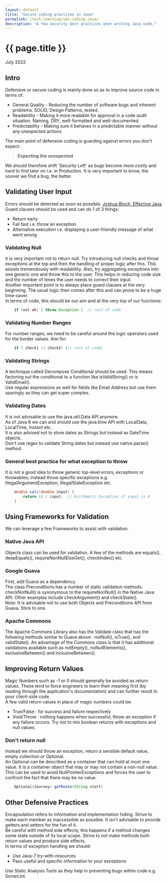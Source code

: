 ```yaml
---
layout: default
title: "Secure coding practices in Java"
permalink: /tech-learning/sec-coding-java/
description: "A few security best practices when writing Java code."
---
```

<h1>{{ page.title }}</h1>
<p class="subtitle">July 2022</p>

## Intro
Defensive or secure coding is mainly done so as to improve source code in terms of:
* General Quality - Reducing the number of software bugs and inherent problems. SOLID, Design Patterns, tested.
* Readability - Making it more readable for approval in a code audit situation. Naming, DRY, well-formatted and well-documented.
* Predictability - Making sure it behaves in a predictable manner without any unexpected actions

The main point of defensive coding is guarding against errors you don't expect.
> **Expecting the unexpected**

We should therefore shift 'Security Left' as bugs become more costly and hard to find later on i.e. in Production. It is very important to know, the sooner we find a bug, the better.

## Validating User Input
Errors should be detected as soon as possible. [Joshua Bloch, Effective Java](https://www.amazon.co.uk/Effective-Java-Joshua-Bloch/dp/0134685997)  
Guard clauses should be used and can do 1 of 3 things:
* Return early
* Fail fast i.e. throw an exception
* Alternative execution i.e. displaying a user-friendly message of what went wrong

### Validating Null
It is very important not to return null. Try introducing null checks and throw exceptions at the top and then the handling of proper logic after this. This assists tremendously with readability. Also, try aggregating exceptions into one generic one and throw this to the user. This helps in reducing code size and the number of times the user needs to correct their input.  
Another important point is to always place guard clauses at the very beginning. The usual logic then comes after this and can prove to be a huge time-saver.  
In terms of code, this should be our aim and at the very top of our functions:
```java
    if (not ok) { throw Exception }  // rest of code
```

### Validating Number Ranges
For number ranges, we need to be careful around the logic operators used for the border values. Aim for:
```java
    if ( check1 || check2) {// rest of code}
```

### Validating Strings
A technique called Decompose Conditional should be used. This means factoring out the conditional to a function like isValidString() or is ValidEmail().  
Use regular expressions as well for fields like Email Address but use them sparingly as they can get super complex.

### Validating Dates
It is not advisable to use the java.util.Data API anymore.  
As of Java 8 we can and should use the java.time API with LocalData, LocalTime, Instant etc.  
It is also advised not to store dates as Strings but instead as DateTime objects.  
Don't use regex to validate String dates but instead use native.parse() method.

### General best practice for what exception to throw
It is not a good idea to throw generic top-level errors, exceptions or throwables; instead throw specific exceptions e.g. IllegalArgumentException, IllegalStateException etc.
```java
    double calc(double input) {
	    return 13 / input;  // Arithmetic Exception if input is 0
    }
```

## Using Frameworks for Validation
We can leverage a few Frameworks to assist with validation.

### Native Java API
Objects class can be used for validation. A few of the methods are equals(), deepEquals(), requireNonNullElseGet(), checkIndex() etc.

### Google Guava
First, add Guava as a dependency.  
The class Preconditions has a number of static validation methods. checkNotNull() is synonymous to the requireNonNull() in the Native Java API. Other examples include checkArgument() and checkState().  
Note: It is advisable not to use both Objects and Preconditions API from Guava. Stick to one.

### Apache Commons
The Apache Commons Library also has the Validate class that has the following methods similar to Guava above : notNull(), isTrue(), and validState(). An advantage of the Commons class is that it has additional validations available such as notEmpty(), noNullElements(), exclusiveBetween() and inclusiveBetween().

## Improving Return Values
Magic Numbers such as -1 or 0 should generally be avoided as return values. These tend to force engineers to learn their meaning first (by reading through the application's documentation) and can further result in poor client-side code.  
A few valid return values in place of magic numbers could be:
* True/False : for success and failure respectively
* Void/Throw : nothing happens when successful, throw an exception if any failure occurs.
Try not to mix boolean returns with exceptions and null values.

### Don't return null
Instead we should throw an exception, return a sensible default value, empty collection or Optional<T>.  
An Optional can be described as a container that can hold at most one value. It is a container object that may or may not contain a non-null value. This can be used to avoid NullPointerExceptions and forces the user to confront the fact that there may be no value.
```java
    Optional<Journey> getRoute(String start)
```

## Other Defensive Practices
Encapsulation refers to information and implementation hiding. Strive to make each member as inaccessible as possible. It isn't advisable to provide getters and setters for the fun of it.  
Be careful with method side effects; this happens if a method changes some state outside of its local scope. Strive to not make methods both return values and produce side effects.  
In terms of exception handling we should:
* Use Java-7 try-with-resources
* Pass useful and specific information to your exceptions

Use Static Analysis Tools as they help in preventing bugs within code e.g. SonarLint.